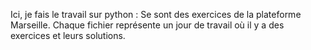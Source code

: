 Ici, je fais le travail sur python : 
Se sont des exercices de la plateforme Marseille.
Chaque fichier représente un jour de travail où il y a des exercices et leurs solutions.
